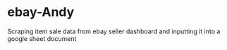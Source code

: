 # ebay-Andy
Scraping item sale data from ebay seller dashboard and inputting it into a google sheet document
